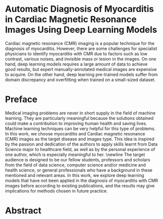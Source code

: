 # Automatic Diagnosis of Myocarditis in Cardiac Magnetic Resonance Images Using Deep Learning Models
Cardiac magnetic resonance (CMR) imaging is a popular technique for the diagnosis of myocarditis. However, there are some challenges for specialist physicians to identify myocarditis with CMR due to factors such as low contrast, various noises, and invisible mass or lesion in the images. On one hand, deep learning models requires a large amount of data to achieve good results, but expert manually-annotated medical images are expensive to acquire. On the other hand, deep learning pre-trained models suffer from domain discrepancy and overfitting when trained on a small-sized dataset. 

# Preface
Medical imaging problems are never in short supply in the field of machine learning. They are particularly meaningful because the solutions obtained could make a contribution to improving human health and saving lives. Machine learning techniques can be very helpful for this type of problems. In this work, we choose myocarditis and Cardiac magnetic resonance (CMR) images as the target disease and images type. This idea is inspired by the passion and dedication of the authors to apply skills learnt from Data Science major to healthcare field, as well as by the personal experience of one author, which is especially meaningful to her. 
        \newline
        The target audience is designed to be our fellow students, professors and scholars from the field of data science, computer science and/or medicine and health science, or general professionals who have a background in these mentioned and relevant areas. In this work, we explore deep learning models that have not been applied in the diagnosis of myocarditis with CMR images before according to existing publications, and the results may give implications for methods chosen in future practice.

# Abstract

